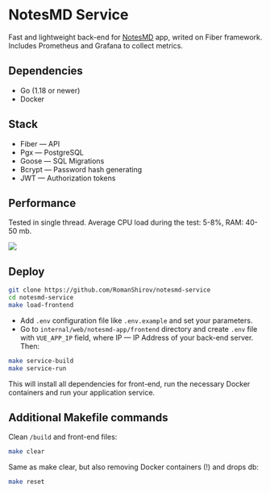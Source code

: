 # NotesMD Service

Fast  and lightweight back-end for [NotesMD](https://github.com/RomanShirov/notesmd-app) app, writed on Fiber framework. Includes Prometheus and Grafana to collect metrics.

## Dependencies

+ Go (1.18 or newer)
+ Docker

## Stack

+ Fiber — API
+ Pgx — PostgreSQL
+ Goose — SQL Migrations
+ Bcrypt — Password hash generating
+ JWT — Authorization tokens

## Performance
Tested in single thread. Average CPU load during the test: 5-8%, RAM: 40-50 mb.

![](https://user-images.githubusercontent.com/47012273/203384982-e5f00ee8-dd34-48b4-bd9a-3b0f38639e62.png)

## Deploy

```sh
git clone https://github.com/RomanShirov/notesmd-service
cd notesmd-service
make load-frontend
```
* Add `.env` configuration file like `.env.example` and set your parameters.
* Go to `internal/web/notesmd-app/frontend` directory and create `.env` file with `VUE_APP_IP` field, where IP — IP Address of your back-end server. Then:

```sh
make service-build
make service-run
```

This will install all dependencies for front-end, run the necessary Docker containers and run your application service.

## Additional Makefile commands

Clean `/build` and front-end files:
```sh
make clear
```

Same as make clear, but also removing Docker containers (!) and drops db:
```sh
make reset
```